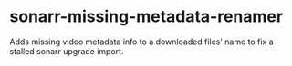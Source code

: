 # sonarr-missing-metadata-renamer
Adds missing video metadata info to a downloaded files' name to fix a stalled sonarr upgrade import.
